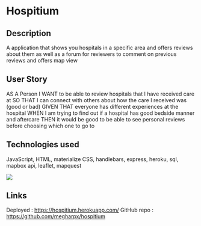# Hospitium

## Description

A application that shows you hospitals in a specific area and offers reviews about them as well as a forum for reviewers to comment on previous reviews and offers map view

## User Story

AS A Person
I WANT to be able to review hospitals that I have received care at
SO THAT I can connect with others about how the care I received was (good or bad)
GIVEN THAT everyone has different experiences at the hospital
WHEN I am trying to find out if a hospital has good bedside manner and aftercare
THEN it would be good to be able to see personal reviews before choosing which one to go to

## Technologies used

JavaScript, HTML, materialize CSS, handlebars, express, heroku, sql, mapbox api, leaflet, mapquest

<img src="https://cdn.discordapp.com/attachments/1016853692550496382/1020093484998332476/Capture3.JPG"></src>

## Links

Deployed : https://hospitium.herokuapp.com/
GitHub repo : https://github.com/megharpx/hospitium
